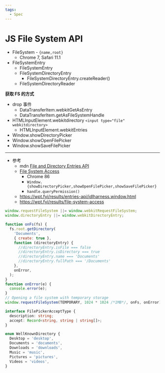 ```yaml
---
tags:
  - Spec
---
```


# JS File System API

- FileSystem - `{name,root}`
  - Chrome 7, Safari 11.1
- FileSystemEntry
  - FileSystemEntry
  - FileSystemDirectoryEntry
    - FileSystemDirectoryEntry.createReader()
  - FileSystemDirectoryReader

**获取 FS 的方式**

- drop 事件
  - DataTransferItem.webkitGetAsEntry
  - DataTransferItem.getAsFileSystemHandle
- HTMLInputElement.webkitdirectory `<input type="file" webkitdirectory>`
  - HTMLInputElement.webkitEntries
- Window.showDirectoryPicker
- Window.showOpenFilePicker
- Window.showSaveFilePicker

---

- 参考
  - mdn [File and Directory Entries API](https://developer.mozilla.org/en-US/docs/Web/API/File_and_Directory_Entries_API)
  - [File System Access](https://wicg.github.io/file-system-access/)
    - Chrome 86
    - `Window.{showDirectoryPicker,showOpenFilePicker,showSaveFilePicker}`
    - `handle.queryPermission()`
  - https://wpt.fyi/results/entries-api/idlharness.window.html
  - https://wpt.fyi/results/file-system-access

```js
window.requestFileSystem ||= window.webkitRequestFileSystem;
window.directoryEntry ||= window.webkitDirectoryEntry;

function onFs(fs) {
  fs.root.getDirectory(
    'Documents',
    { create: true },
    function (directoryEntry) {
      //directoryEntry.isFile === false
      //directoryEntry.isDirectory === true
      //directoryEntry.name === 'Documents'
      //directoryEntry.fullPath === '/Documents'
    },
    onError,
  );
}
function onError(e) {
  console.error(e);
}
// Opening a file system with temporary storage
window.requestFileSystem(TEMPORARY, 1024 * 1024 /*1MB*/, onFs, onError);
```

```ts
interface FilePickerAcceptType {
  description: string;
  accept: Record<string, string | string[]>;
}

enum WellKnownDirectory {
  Desktop = 'desktop',
  Documents = 'documents',
  Downloads = 'downloads',
  Music = 'music',
  Pictures = 'pictures',
  Videos = 'videos',
}
```
